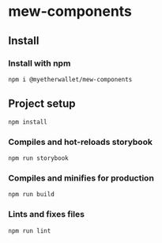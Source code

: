 # mew-components
## Install
### Install with npm
```
npm i @myetherwallet/mew-components
```

## Project setup
```
npm install
```

### Compiles and hot-reloads storybook
```
npm run storybook
```

### Compiles and minifies for production
```
npm run build
```

### Lints and fixes files
```
npm run lint
```
